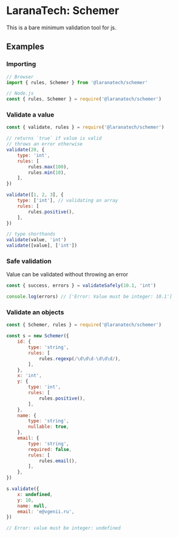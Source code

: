 # LaranaTech: Schemer

This is a bare minimum validation tool for js.

## Examples

### Importing

```js
// Browser
import { rules, Schemer } from '@laranatech/schemer'

// Node.js
const { rules, Schemer } = require('@laranatech/schemer')

```

### Validate a value

```js
const { validate, rules } = require('@laranatech/schemer')

// returns `true` if value is valid
// throws an error otherwise
validate(20, {
	type: 'int',
	rules: [
		rules.max(100),
		rules.min(10),
	],
})

validate([1, 2, 3], {
	type: ['int'], // validating an array
	rules: [
		rules.positive(),
	],
})

// type shorthands
validate(value, 'int')
validate([value], ['int'])

```

### Safe validation

Value can be validated without throwing an error

```js
const { success, errors } = validateSafely(10.1, 'int')

console.log(errors) // ['Error: Value must be integer: 10.1']

```

### Validate an objects

```js
const { Schemer, rules } = require('@laranatech/schemer')

const s = new Schemer({
	id: {
		type: 'string',
		rules: [
			rules.regexp(/\d\d\d-\d\d\d/),
		],
	},
	x: 'int',
	y: {
		type: 'int',
		rules: [
			rules.positive(),
		],
	},
	name: {
		type: 'string',
		nullable: true,
	},
	email: {
		type: 'string',
		required: false,
		rules: [
			rules.email(),
		],
	},
})

s.validate({
	x: undefined,
	y: 10,
	name: null,
	email: 'e@vgenii.ru',
})

// Error: value must be integer: undefined

```

